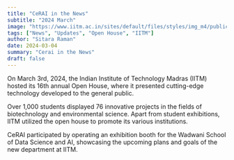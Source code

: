 ```yaml
---
title: "CeRAI in the News"
subtitle: "2024 March" 
image: "https://www.iitm.ac.in/sites/default/files/styles/img_m4/public/happenings/press_release/pressrelease04_03_2024_09_45.jpg?itok=nKPKm7Wo"
tags: ["News", "Updates", "Open House", "IITM"]
author: "Sitara Raman"
date: 2024-03-04
summary: "Cerai in the News"
draft: false
---
```


On March 3rd, 2024, the Indian Institute of Technology Madras (IITM) hosted its 16th annual Open House, where it presented cutting-edge technology developed to the general public.

Over 1,000 students displayed 76 innovative projects in the fields of biotechnology and environmental science. Apart from student exhibitions, IITM utilized the open house to promote its various institutions.

CeRAI participated by operating an exhibition booth for the Wadwani School of Data Science and AI, showcasing the upcoming plans and goals of the new department at IITM.